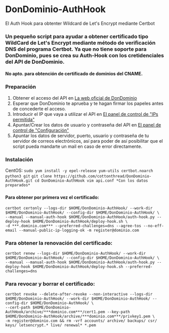 # DonDominio-AuthHook
El Auth Hook para obtenter Wildcard de Let's Encrypt mediante Certbot

### Un pequeño script para ayudar a obtener certificado tipo WildCard de Let's Encrypt mediante método de verificación DNS del programa Certbot. Ya que no tiene soporte para DonDominio, pues se crea su Auth-Hook con los cretidenciales del API de DonDominio.
#### No apto. para obtención de certificado de dominios del CNAME.

### Preparación

1. Obtener el acceso del API en [La web oficial de DonDominio](https://www.dondominio.com/products/api/#requestaccess)
2. Esperar que DonDominio te aprueba y te hagan firmar los papeles antes de concederte el acceso.
3. Introducir el IP que vaya a utilizar el API en [El panel de control de "IPs permitida"](https://www.dondominio.com/admin/account/api)
4. Apuntar/Crear los datos de usuario y contraseña del API en [El panel de control de "Configuración"](https://www.dondominio.com/admin/account/api)
5. Apuntar los datos de servidor, puerto, usuario y contraseña de tu servidor de correos electrónicos, así para poder de así posibilitar que el script pueda mandarte un mail en caso de error directamente.


### Instalación

CentOS:
`
sudo yum install -y epel-release yum-utils certbot.noarch python3 git
`
`
git clone https://github.com/cottonthread/DonDominio-AuthHook.git
cd DonDominio-AuthHook
vim api.conf *Con los datos preparados*
`


###

#### Para obtener por primera vez el certificado:
```
certbot certonly --logs-dir $HOME/DonDominio-AuthHook/ --work-dir $HOME/DonDominio-AuthHook/ --config-dir $HOME/DonDominio-AuthHook/ \
--manual --manual-auth-hook $HOME/DonDominio-AuthHook/auth-hook.py --deploy-hook $HOME/DonDominio-AuthHook/deploy-hook.sh \
-d ***.dominio.com*** --preferred-challenges=dns --agree-tos --no-eff-email --manual-public-ip-logging-ok -m register@dominio.com
```
### Para obtener la renovación del certificado:
```
certbot renew --logs-dir $HOME/DonDominio-AuthHook/ --work-dir $HOME/DonDominio-AuthHook/ --config-dir $HOME/DonDominio-AuthHook/ \
--manual --manual-auth-hook $HOME/DonDominio-AuthHook/auth-hook.py --deploy-hook $HOME/DonDominio-AuthHook/deploy-hook.sh --preferred-challenges=dns
```
### Para revocar y borrar el certificado:
```
certbot revoke --delete-after-revoke --non-interactive --logs-dir $HOME/DonDominio-AuthHook/ --work-dir $HOME/DonDominio-AuthHook/ --config-dir $HOME/DonDominio-AuthHook/ \
--cert-path $HOME/DonDominio-AuthHook/archive/***dominio.com***/cert1.pem --key-path $HOME/DonDominio-AuthHook/archive/***dominio.com***/privkey1.pem \
-m register@dominio.com && rm -vrf accounts/ archive/ backups/ csr/ keys/ letsencrypt.* live/ renewal* *.pem
```
